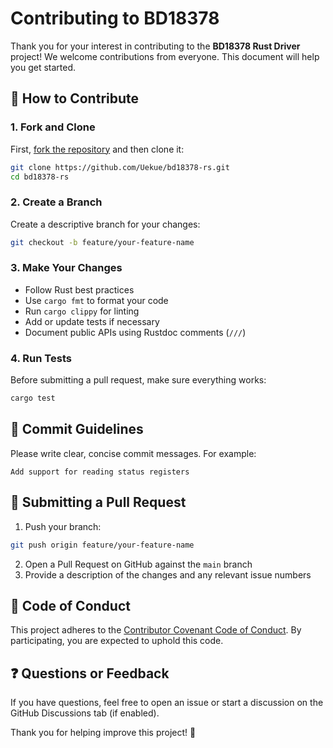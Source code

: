 # Contributing to BD18378

Thank you for your interest in contributing to the **BD18378 Rust Driver** project! We welcome contributions from everyone. This document will help you get started.

## 🧰 How to Contribute

### 1. Fork and Clone

First, [fork the repository](https://github.com/Uekue/bd18378-rs) and then clone it:

```bash
git clone https://github.com/Uekue/bd18378-rs.git
cd bd18378-rs
```

### 2. Create a Branch

Create a descriptive branch for your changes:

```bash
git checkout -b feature/your-feature-name
```

### 3. Make Your Changes

* Follow Rust best practices
* Use `cargo fmt` to format your code
* Run `cargo clippy` for linting
* Add or update tests if necessary
* Document public APIs using Rustdoc comments (`///`)

### 4. Run Tests

Before submitting a pull request, make sure everything works:

```bash
cargo test
```

## 📄 Commit Guidelines

Please write clear, concise commit messages. For example:

```
Add support for reading status registers
```

## 🚀 Submitting a Pull Request

1. Push your branch:

```bash
git push origin feature/your-feature-name
```

2. Open a Pull Request on GitHub against the `main` branch
3. Provide a description of the changes and any relevant issue numbers

## 🙌 Code of Conduct

This project adheres to the [Contributor Covenant Code of Conduct](https://www.contributor-covenant.org/version/2/1/code_of_conduct/). By participating, you are expected to uphold this code.

## ❓ Questions or Feedback

If you have questions, feel free to open an issue or start a discussion on the GitHub Discussions tab (if enabled).

Thank you for helping improve this project! 🚀
